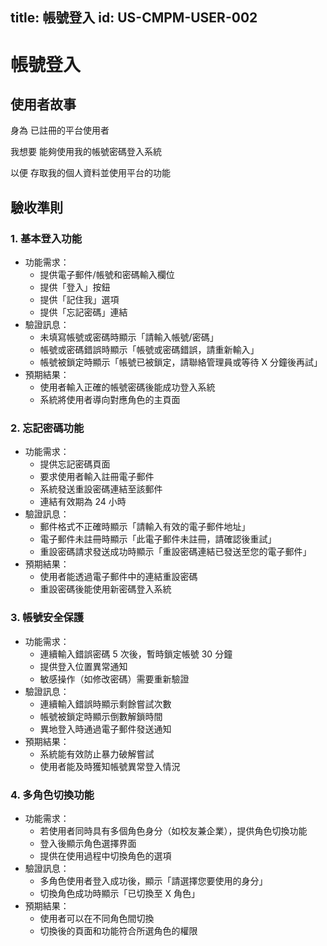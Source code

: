 ## **title: 帳號登入 id: US-CMPM-USER-002**

# **帳號登入**

## **使用者故事**

身為 已註冊的平台使用者

我想要 能夠使用我的帳號密碼登入系統

以便 存取我的個人資料並使用平台的功能

## **驗收準則**

### **1. 基本登入功能**

- 功能需求：
  - 提供電子郵件/帳號和密碼輸入欄位
  - 提供「登入」按鈕
  - 提供「記住我」選項
  - 提供「忘記密碼」連結
- 驗證訊息：
  - 未填寫帳號或密碼時顯示「請輸入帳號/密碼」
  - 帳號或密碼錯誤時顯示「帳號或密碼錯誤，請重新輸入」
  - 帳號被鎖定時顯示「帳號已被鎖定，請聯絡管理員或等待 X 分鐘後再試」
- 預期結果：
  - 使用者輸入正確的帳號密碼後能成功登入系統
  - 系統將使用者導向對應角色的主頁面

### **2. 忘記密碼功能**

- 功能需求：
  - 提供忘記密碼頁面
  - 要求使用者輸入註冊電子郵件
  - 系統發送重設密碼連結至該郵件
  - 連結有效期為 24 小時
- 驗證訊息：
  - 郵件格式不正確時顯示「請輸入有效的電子郵件地址」
  - 電子郵件未註冊時顯示「此電子郵件未註冊，請確認後重試」
  - 重設密碼請求發送成功時顯示「重設密碼連結已發送至您的電子郵件」
- 預期結果：
  - 使用者能透過電子郵件中的連結重設密碼
  - 重設密碼後能使用新密碼登入系統

### **3. 帳號安全保護**

- 功能需求：
  - 連續輸入錯誤密碼 5 次後，暫時鎖定帳號 30 分鐘
  - 提供登入位置異常通知
  - 敏感操作（如修改密碼）需要重新驗證
- 驗證訊息：
  - 連續輸入錯誤時顯示剩餘嘗試次數
  - 帳號被鎖定時顯示倒數解鎖時間
  - 異地登入時通過電子郵件發送通知
- 預期結果：
  - 系統能有效防止暴力破解嘗試
  - 使用者能及時獲知帳號異常登入情況

### **4. 多角色切換功能**

- 功能需求：
  - 若使用者同時具有多個角色身分（如校友兼企業），提供角色切換功能
  - 登入後顯示角色選擇界面
  - 提供在使用過程中切換角色的選項
- 驗證訊息：
  - 多角色使用者登入成功後，顯示「請選擇您要使用的身分」
  - 切換角色成功時顯示「已切換至 X 角色」
- 預期結果：
  - 使用者可以在不同角色間切換
  - 切換後的頁面和功能符合所選角色的權限

